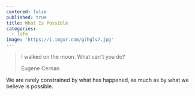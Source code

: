 ```yaml
---
centered: false
published: true
title: What Is Possible
categories:
  - life
image: 'https://i.imgur.com/g7hglv7.jpg'
---
```

> I walked on the moon. What can't you do?
> <footer>Eugene Cernan</footer>

We are rarely constrained 
by what has happened,
as much as by 
what we believe 
is possible.
